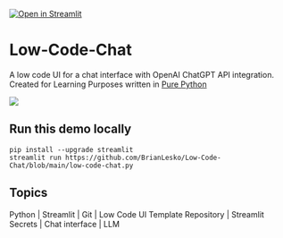 [![Open in Streamlit](https://static.streamlit.io/badges/streamlit_badge_black_white.svg)](https://rental-floorplans-brianlesko.streamlit.app)
# Low-Code-Chat
A low code UI for a chat interface with OpenAI ChatGPT API integration. Created for Learning Purposes written in [Pure Python](https://github.com/BrianLesko/Low-Code-Chat/blob/main/low-code-chat.py)

![](docs/preview.gif)

## Run this demo locally
```
pip install --upgrade streamlit
streamlit run https://github.com/BrianLesko/Low-Code-Chat/blob/main/low-code-chat.py
```

## Topics 
Python | Streamlit | Git | Low Code UI
Template Repository | Streamlit Secrets | Chat interface | LLM
